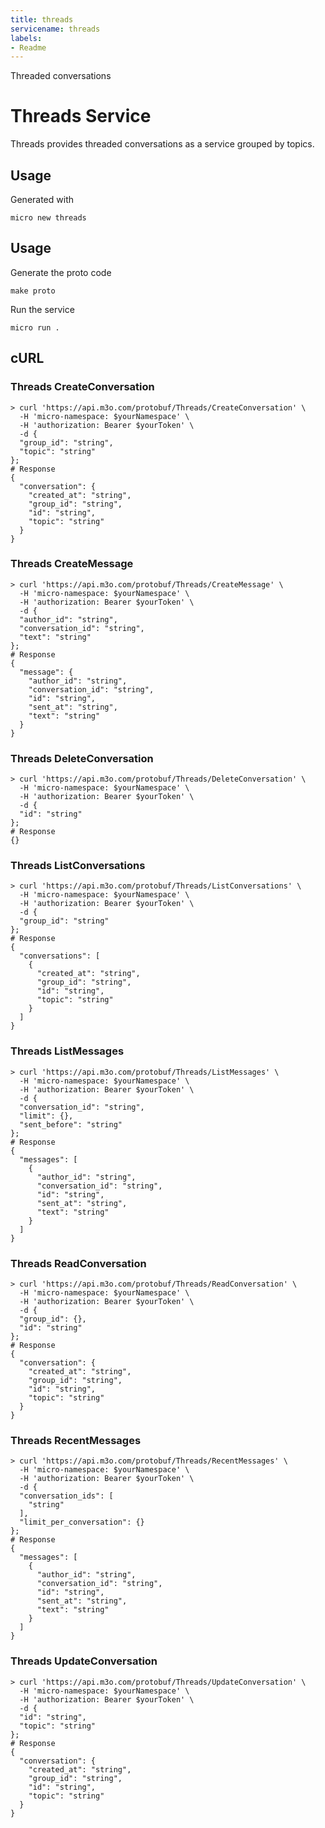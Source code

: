 ```yaml
---
title: threads
servicename: threads
labels: 
- Readme
---
```

Threaded conversations

# Threads Service

Threads provides threaded conversations as a service grouped by topics.

## Usage

Generated with

```
micro new threads
```

## Usage

Generate the proto code

```
make proto
```

Run the service

```
micro run .
```

## cURL


### Threads CreateConversation
<!-- We use the request body description here as endpoint descriptions are not
being lifted correctly from the proto by the openapi spec generator -->

```shell
> curl 'https://api.m3o.com/protobuf/Threads/CreateConversation' \
  -H 'micro-namespace: $yourNamespace' \
  -H 'authorization: Bearer $yourToken' \
  -d {
  "group_id": "string",
  "topic": "string"
};
# Response
{
  "conversation": {
    "created_at": "string",
    "group_id": "string",
    "id": "string",
    "topic": "string"
  }
}
```


### Threads CreateMessage
<!-- We use the request body description here as endpoint descriptions are not
being lifted correctly from the proto by the openapi spec generator -->

```shell
> curl 'https://api.m3o.com/protobuf/Threads/CreateMessage' \
  -H 'micro-namespace: $yourNamespace' \
  -H 'authorization: Bearer $yourToken' \
  -d {
  "author_id": "string",
  "conversation_id": "string",
  "text": "string"
};
# Response
{
  "message": {
    "author_id": "string",
    "conversation_id": "string",
    "id": "string",
    "sent_at": "string",
    "text": "string"
  }
}
```


### Threads DeleteConversation
<!-- We use the request body description here as endpoint descriptions are not
being lifted correctly from the proto by the openapi spec generator -->

```shell
> curl 'https://api.m3o.com/protobuf/Threads/DeleteConversation' \
  -H 'micro-namespace: $yourNamespace' \
  -H 'authorization: Bearer $yourToken' \
  -d {
  "id": "string"
};
# Response
{}
```


### Threads ListConversations
<!-- We use the request body description here as endpoint descriptions are not
being lifted correctly from the proto by the openapi spec generator -->

```shell
> curl 'https://api.m3o.com/protobuf/Threads/ListConversations' \
  -H 'micro-namespace: $yourNamespace' \
  -H 'authorization: Bearer $yourToken' \
  -d {
  "group_id": "string"
};
# Response
{
  "conversations": [
    {
      "created_at": "string",
      "group_id": "string",
      "id": "string",
      "topic": "string"
    }
  ]
}
```


### Threads ListMessages
<!-- We use the request body description here as endpoint descriptions are not
being lifted correctly from the proto by the openapi spec generator -->

```shell
> curl 'https://api.m3o.com/protobuf/Threads/ListMessages' \
  -H 'micro-namespace: $yourNamespace' \
  -H 'authorization: Bearer $yourToken' \
  -d {
  "conversation_id": "string",
  "limit": {},
  "sent_before": "string"
};
# Response
{
  "messages": [
    {
      "author_id": "string",
      "conversation_id": "string",
      "id": "string",
      "sent_at": "string",
      "text": "string"
    }
  ]
}
```


### Threads ReadConversation
<!-- We use the request body description here as endpoint descriptions are not
being lifted correctly from the proto by the openapi spec generator -->

```shell
> curl 'https://api.m3o.com/protobuf/Threads/ReadConversation' \
  -H 'micro-namespace: $yourNamespace' \
  -H 'authorization: Bearer $yourToken' \
  -d {
  "group_id": {},
  "id": "string"
};
# Response
{
  "conversation": {
    "created_at": "string",
    "group_id": "string",
    "id": "string",
    "topic": "string"
  }
}
```


### Threads RecentMessages
<!-- We use the request body description here as endpoint descriptions are not
being lifted correctly from the proto by the openapi spec generator -->

```shell
> curl 'https://api.m3o.com/protobuf/Threads/RecentMessages' \
  -H 'micro-namespace: $yourNamespace' \
  -H 'authorization: Bearer $yourToken' \
  -d {
  "conversation_ids": [
    "string"
  ],
  "limit_per_conversation": {}
};
# Response
{
  "messages": [
    {
      "author_id": "string",
      "conversation_id": "string",
      "id": "string",
      "sent_at": "string",
      "text": "string"
    }
  ]
}
```


### Threads UpdateConversation
<!-- We use the request body description here as endpoint descriptions are not
being lifted correctly from the proto by the openapi spec generator -->

```shell
> curl 'https://api.m3o.com/protobuf/Threads/UpdateConversation' \
  -H 'micro-namespace: $yourNamespace' \
  -H 'authorization: Bearer $yourToken' \
  -d {
  "id": "string",
  "topic": "string"
};
# Response
{
  "conversation": {
    "created_at": "string",
    "group_id": "string",
    "id": "string",
    "topic": "string"
  }
}
```


